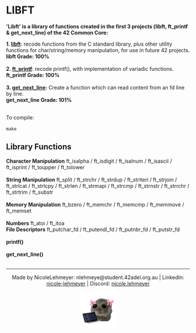 # LIBFT

<p>
  <b>'Libft' is a library of functions created in the first 3 projects (libft, ft_printf & get_next_line) of the 42 Common Core:</b>
  
<b>1. <a href="https://github.com/NicoleLehmeyer/LIBFT/blob/main/subject/LIBFT_SUBJECT.pdf">libft</a></b>: recode functions from the C standard library, plus other utility functions for char/string/memory manipulation, for use in future 42 projects.
  <br><b>libft Grade: 100%</b><br><br>
<b>2. <a href="https://github.com/NicoleLehmeyer/LIBFT/blob/main/subject/PRINTF_SUBJECT.pdf">ft_printf</a></b>: recode printf(), with implementation of variadic functions.
  <br><b>ft_printf Grade: 100%</b><br><br>
<b>3. <a href="https://github.com/NicoleLehmeyer/LIBFT/blob/main/subject/GNL_SUBJECT.pdf">get_next_line</a>:</b> Create a function which can read content from an fd line by line.
  <br><b>get_next_line Grade: 101%</b><br><br>
</p>

To compile:
```
make
```

## Library Functions
<p>
<b>Character Manipulation</b>
ft_isalpha / ft_isdigit / ft_isalnum / ft_isascii / ft_isprint / ft_toupper / ft_tolower<br><br>
<b>String Manipulation</b>
ft_split / ft_strchr / ft_strdup / ft_striteri / ft_strjoin / ft_strlcat / ft_strlcpy / ft_strlen / ft_strmapi / ft_strcmp / ft_strnstr / ft_strrchr / ft_strtrim / ft_substr<br><br>
<b>Memory Manipulation</b>
ft_bzero / ft_memchr / ft_memcmp / ft_memmove / ft_memset<br><br>
<b>Numbers</b>
ft_atoi / ft_itoa<br>
<b>File Descriptors</b>
ft_putchar_fd / ft_putendl_fd / ft_putnbr_fd / ft_putstr_fd<br><br>
<b>printf()</b><br><br>
<b>get_next_line()</b><br><br>
</p>

---
<p align="center">
Made by NicoleLehmeyer: nlehmeye@student.42adel.org.au | LinkedIn: <a href="https://www.linkedin.com/in/nicole-lehmeyer/">nicole-lehmeyer</a> | Discord: <a href="https://discordapp.com/users/1107446949344448543/">nicole.lehmeyer</a>
</p>

<p align="center">
  <img src="https://github.com/NicoleLehmeyer/NicoleLehmeyer/blob/main/images/coder_hampster.png" alt="hampster" style="width:100px;"/>
</p>
